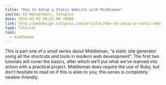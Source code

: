 ```yaml
---
title: "How to Setup a Static Website with Middleman"
source: Ed Wassermann, Tutsplus
date: 2016-02-02 09:22:00 +0000
link: http://webdesign.tutsplus.com/articles/how-to-setup-a-static-website-with-middleman--cms-25275
type: Tutorial
tool:
  - middleman
---
```

This is part one of a small series about Middleman, “a static site generator using all the shortcuts and tools in modern web development”. The first two tutorials will cover the basics, after which we’ll put what we’ve learned into action with a practical project. Middleman does require the use of Ruby, but don’t hesitate to read on if this is alien to you; this series is completely newbie-friendly.





